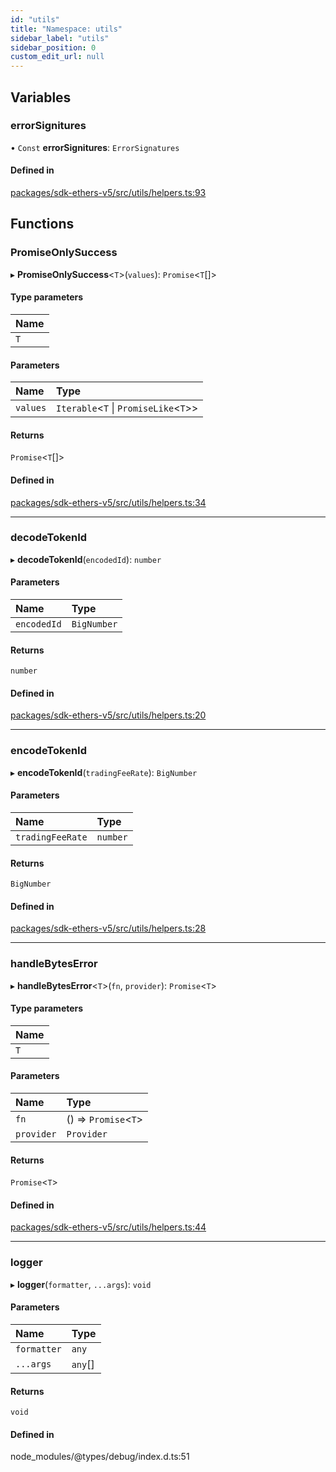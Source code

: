 ```yaml
---
id: "utils"
title: "Namespace: utils"
sidebar_label: "utils"
sidebar_position: 0
custom_edit_url: null
---
```


## Variables

### errorSignitures

• `Const` **errorSignitures**: `ErrorSignatures`

#### Defined in

[packages/sdk-ethers-v5/src/utils/helpers.ts:93](https://github.com/chromatic-protocol/sdk/blob/47cfb13/packages/sdk-ethers-v5/src/utils/helpers.ts#L93)

## Functions

### PromiseOnlySuccess

▸ **PromiseOnlySuccess**<`T`\>(`values`): `Promise`<`T`[]\>

#### Type parameters

| Name |
| :------ |
| `T` |

#### Parameters

| Name | Type |
| :------ | :------ |
| `values` | `Iterable`<`T` \| `PromiseLike`<`T`\>\> |

#### Returns

`Promise`<`T`[]\>

#### Defined in

[packages/sdk-ethers-v5/src/utils/helpers.ts:34](https://github.com/chromatic-protocol/sdk/blob/47cfb13/packages/sdk-ethers-v5/src/utils/helpers.ts#L34)

___

### decodeTokenId

▸ **decodeTokenId**(`encodedId`): `number`

#### Parameters

| Name | Type |
| :------ | :------ |
| `encodedId` | `BigNumber` |

#### Returns

`number`

#### Defined in

[packages/sdk-ethers-v5/src/utils/helpers.ts:20](https://github.com/chromatic-protocol/sdk/blob/47cfb13/packages/sdk-ethers-v5/src/utils/helpers.ts#L20)

___

### encodeTokenId

▸ **encodeTokenId**(`tradingFeeRate`): `BigNumber`

#### Parameters

| Name | Type |
| :------ | :------ |
| `tradingFeeRate` | `number` |

#### Returns

`BigNumber`

#### Defined in

[packages/sdk-ethers-v5/src/utils/helpers.ts:28](https://github.com/chromatic-protocol/sdk/blob/47cfb13/packages/sdk-ethers-v5/src/utils/helpers.ts#L28)

___

### handleBytesError

▸ **handleBytesError**<`T`\>(`fn`, `provider`): `Promise`<`T`\>

#### Type parameters

| Name |
| :------ |
| `T` |

#### Parameters

| Name | Type |
| :------ | :------ |
| `fn` | () => `Promise`<`T`\> |
| `provider` | `Provider` |

#### Returns

`Promise`<`T`\>

#### Defined in

[packages/sdk-ethers-v5/src/utils/helpers.ts:44](https://github.com/chromatic-protocol/sdk/blob/47cfb13/packages/sdk-ethers-v5/src/utils/helpers.ts#L44)

___

### logger

▸ **logger**(`formatter`, `...args`): `void`

#### Parameters

| Name | Type |
| :------ | :------ |
| `formatter` | `any` |
| `...args` | `any`[] |

#### Returns

`void`

#### Defined in

node_modules/@types/debug/index.d.ts:51
